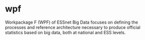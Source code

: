 # wpf
Workpackage F (WPF) of ESSnet Big Data focuses on defining the processes and reference architecture necessary to produce official statistics based on big data, both at national and ESS levels.
